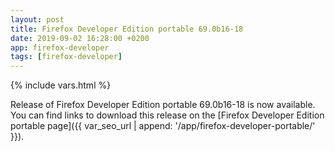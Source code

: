 ```yaml
---
layout: post
title: Firefox Developer Edition portable 69.0b16-18
date: 2019-09-02 16:28:00 +0200
app: firefox-developer
tags: [firefox-developer]
---
```

{% include vars.html %}

Release of Firefox Developer Edition portable 69.0b16-18 is now available.<br />
You can find links to download this release on the [Firefox Developer Edition portable page]({{ var_seo_url | append: '/app/firefox-developer-portable/' }}).